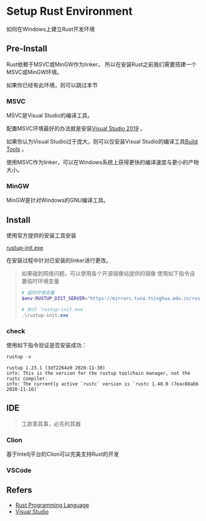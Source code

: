 # Setup Rust Environment

如何在Windows上建立Rust开发环境

## Pre-Install

Rust依赖于MSVC或MinGW作为linker。 所以在安装Rust之前我们需要搭建一个MSVC或MinGW环境。

如果你已经有此环境，则可以跳过本节

### MSVC

MSVC是Visual Studio的编译工具。

配置MSVC环境最好的办法就是安装[Visual Studio 2019](https://www.visualstudio.com/) 。

如果你认为Visual Studio过于庞大，则可以仅安装Visual
Studio的编译工具[Build Tools](https://visualstudio.microsoft.com/downloads/#build-tools-for-visual-studio-2019) 。

使用MSVC作为linker，可以在Windows系统上获得更快的编译速度与更小的产物大小。

### MinGW

MinGW是针对Windows的GNU编译工具。

## Install

使用官方提供的安装工具安装

[rustup-init.exe](https://static.rust-lang.org/rustup/dist/x86_64-pc-windows-msvc/rustup-init.exe)

在安装过程中针对已安装的linker进行更改。

> 如果碰到网络问题，可以使用各个开源镜像站提供的镜像
> 使用如下指令设置临时环境变量
> ```powershell
> # 临时环境变量
> $env:RUSTUP_DIST_SERVER="https://mirrors.tuna.tsinghua.edu.cn/rustup"
> 
> # 执行 `rustup-init.exe`
> .\rustup-init.exe
> ```

### check

使用如下指令验证是否安装成功：

``` powershell 
rustup -v
```

``` text
rustup 1.23.1 (3df2264a9 2020-11-30)
info: This is the version for the rustup toolchain manager, not the rustc compiler.
info: The currently active `rustc` version is `rustc 1.48.0 (7eac88abb 2020-11-16)`
```

## IDE

> 工欲善其事，必先利其器

### Clion

基于Intellj平台的Clion可以完美支持Rust的开发

### VSCode



## Refers

- [Rust Programming Language](https://www.rust-lang.org/)
- [Visual Studio](https://www.visualstudio.com/)